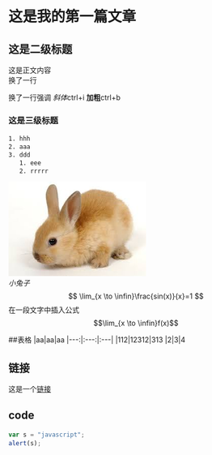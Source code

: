 # 这是我的第一篇文章
## 这是二级标题
这是正文内容  
换了一行

换了一行强调 *斜体*ctrl+i **加粗**ctrl+b
### 这是三级标题


    1. hhh
    2. aaa
    3. ddd
       1. eee
       2. rrrrr


![](下载.jpeg)  
*小兔子*
$$
\lim_{x \to \infin}\frac{sin(x)}{x}=1
$$
在一段文字中插入公式$$\lim_{x \to \infin}f(x)$$

##表格
|aa|aa|aa
|---:|:---:|:---|
|112|12312|313
|2|3|4
## 链接
这是一个[链接](https://www.bilibili.com/video/BV1si4y1472o?spm_id_from=333.337.search-card.all.click&vd_source=14070fb4bfaa2a89e3eea6ccf332082c)

## code
```javascript
var s = "javascript";
alert(s);
```
